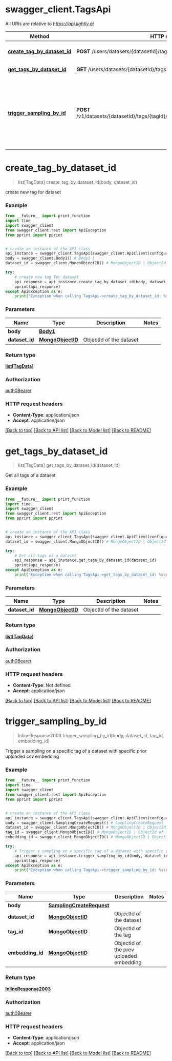 # swagger_client.TagsApi

All URIs are relative to *https://api.lightly.ai*

Method | HTTP request | Description
------------- | ------------- | -------------
[**create_tag_by_dataset_id**](TagsApi.md#create_tag_by_dataset_id) | **POST** /users/datasets/{datasetId}/tags | create new tag for dataset
[**get_tags_by_dataset_id**](TagsApi.md#get_tags_by_dataset_id) | **GET** /users/datasets/{datasetId}/tags | Get all tags of a dataset
[**trigger_sampling_by_id**](TagsApi.md#trigger_sampling_by_id) | **POST** /v1/datasets/{datasetId}/tags/{tagId}/embeddings/{embeddingId}/sampling | Trigger a sampling on a specific tag of a dataset with specific prior uploaded csv embedding

# **create_tag_by_dataset_id**
> list[TagData] create_tag_by_dataset_id(body, dataset_id)

create new tag for dataset

### Example
```python
from __future__ import print_function
import time
import swagger_client
from swagger_client.rest import ApiException
from pprint import pprint


# create an instance of the API class
api_instance = swagger_client.TagsApi(swagger_client.ApiClient(configuration))
body = swagger_client.Body1() # Body1 | 
dataset_id = swagger_client.MongoObjectID() # MongoObjectID | ObjectId of the dataset

try:
    # create new tag for dataset
    api_response = api_instance.create_tag_by_dataset_id(body, dataset_id)
    pprint(api_response)
except ApiException as e:
    print("Exception when calling TagsApi->create_tag_by_dataset_id: %s\n" % e)
```

### Parameters

Name | Type | Description  | Notes
------------- | ------------- | ------------- | -------------
 **body** | [**Body1**](Body1.md)|  | 
 **dataset_id** | [**MongoObjectID**](.md)| ObjectId of the dataset | 

### Return type

[**list[TagData]**](TagData.md)

### Authorization

[auth0Bearer](../README.md#auth0Bearer)

### HTTP request headers

 - **Content-Type**: application/json
 - **Accept**: application/json

[[Back to top]](#) [[Back to API list]](../README.md#documentation-for-api-endpoints) [[Back to Model list]](../README.md#documentation-for-models) [[Back to README]](../README.md)

# **get_tags_by_dataset_id**
> list[TagData] get_tags_by_dataset_id(dataset_id)

Get all tags of a dataset

### Example
```python
from __future__ import print_function
import time
import swagger_client
from swagger_client.rest import ApiException
from pprint import pprint


# create an instance of the API class
api_instance = swagger_client.TagsApi(swagger_client.ApiClient(configuration))
dataset_id = swagger_client.MongoObjectID() # MongoObjectID | ObjectId of the dataset

try:
    # Get all tags of a dataset
    api_response = api_instance.get_tags_by_dataset_id(dataset_id)
    pprint(api_response)
except ApiException as e:
    print("Exception when calling TagsApi->get_tags_by_dataset_id: %s\n" % e)
```

### Parameters

Name | Type | Description  | Notes
------------- | ------------- | ------------- | -------------
 **dataset_id** | [**MongoObjectID**](.md)| ObjectId of the dataset | 

### Return type

[**list[TagData]**](TagData.md)

### Authorization

[auth0Bearer](../README.md#auth0Bearer)

### HTTP request headers

 - **Content-Type**: Not defined
 - **Accept**: application/json

[[Back to top]](#) [[Back to API list]](../README.md#documentation-for-api-endpoints) [[Back to Model list]](../README.md#documentation-for-models) [[Back to README]](../README.md)

# **trigger_sampling_by_id**
> InlineResponse2003 trigger_sampling_by_id(body, dataset_id, tag_id, embedding_id)

Trigger a sampling on a specific tag of a dataset with specific prior uploaded csv embedding

### Example
```python
from __future__ import print_function
import time
import swagger_client
from swagger_client.rest import ApiException
from pprint import pprint


# create an instance of the API class
api_instance = swagger_client.TagsApi(swagger_client.ApiClient(configuration))
body = swagger_client.SamplingCreateRequest() # SamplingCreateRequest | 
dataset_id = swagger_client.MongoObjectID() # MongoObjectID | ObjectId of the dataset
tag_id = swagger_client.MongoObjectID() # MongoObjectID | ObjectId of the tag
embedding_id = swagger_client.MongoObjectID() # MongoObjectID | ObjectId of the prev uploaded embedding

try:
    # Trigger a sampling on a specific tag of a dataset with specific prior uploaded csv embedding
    api_response = api_instance.trigger_sampling_by_id(body, dataset_id, tag_id, embedding_id)
    pprint(api_response)
except ApiException as e:
    print("Exception when calling TagsApi->trigger_sampling_by_id: %s\n" % e)
```

### Parameters

Name | Type | Description  | Notes
------------- | ------------- | ------------- | -------------
 **body** | [**SamplingCreateRequest**](SamplingCreateRequest.md)|  | 
 **dataset_id** | [**MongoObjectID**](.md)| ObjectId of the dataset | 
 **tag_id** | [**MongoObjectID**](.md)| ObjectId of the tag | 
 **embedding_id** | [**MongoObjectID**](.md)| ObjectId of the prev uploaded embedding | 

### Return type

[**InlineResponse2003**](InlineResponse2003.md)

### Authorization

[auth0Bearer](../README.md#auth0Bearer)

### HTTP request headers

 - **Content-Type**: application/json
 - **Accept**: application/json

[[Back to top]](#) [[Back to API list]](../README.md#documentation-for-api-endpoints) [[Back to Model list]](../README.md#documentation-for-models) [[Back to README]](../README.md)

